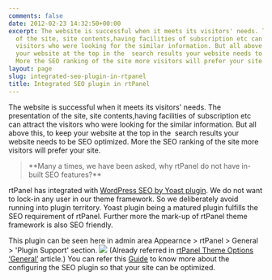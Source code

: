 ```yaml
---
comments: false
date: 2012-02-23 14:32:50+00:00
excerpt: The website is successful when it meets its visitors' needs. The presentation
  of the site, site contents,having facilities of subscription etc can attract the
  visitors who were looking for the similar information. But all above this, to keep
  your website at the top in the  search results your website needs to be SEO optimized.
  More the SEO ranking of the site more visitors will prefer your site.
layout: page
slug: integrated-seo-plugin-in-rtpanel
title: Integrated SEO plugin in rtPanel
---
```


The website is successful when it meets its visitors' needs. The presentation of the site, site contents,having facilities of subscription etc can attract the visitors who were looking for the similar information. But all above this, to keep your website at the top in the  search results your website needs to be SEO optimized. More the SEO ranking of the site more visitors will prefer your site.


<blockquote>**Many a times, we have been asked, why rtPanel do not have in-built SEO features?**</blockquote>


rtPanel has integrated with [WordPress SEO by Yoast plugin](http://wordpress.org/extend/plugins/wordpress-seo/). We do not want to lock-in any user in our theme framework. So we deliberately avoid running into plugin territory. Yoast plugin being a matured plugin fulfills the SEO requirement of rtPanel. Further more the mark-up of rtPanel theme framework is also SEO friendly.


This plugin can be seen here in admin area Appearnce > rtPanel > General > 'Plugin Support' section.
[![](https://rtcamp.com/wp-content/uploads/2012/01/seo-plugin-600x162.jpg)](https://rtcamp.com/wp-content/uploads/2012/01/seo-plugin.jpg)
(Already referred in [rtPanel Theme Options ‘General’](https://rtcamp.com/blog/rtpanel-theme-option-general/) article.)
You can refer this [Guide](http://yoast.com/articles/wordpress-seo/) to know more about the configuring the SEO plugin so that your site can be optimized.
